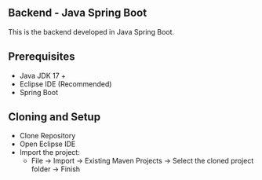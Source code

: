 ## Backend - Java Spring Boot
This is the backend developed in Java Spring Boot.

## Prerequisites
 - Java JDK 17 +
 - Eclipse IDE (Recommended)
 - Spring Boot

##  Cloning and Setup
- Clone Repository
- Open Eclipse IDE
- Import the project:
    - File → Import → Existing Maven Projects → Select the cloned project folder → Finish



